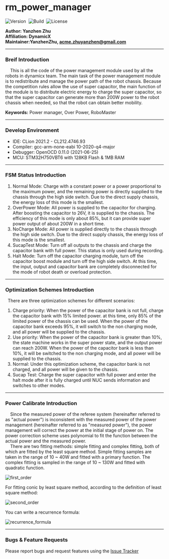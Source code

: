 # rm_power_manager

![Version](https://img.shields.io/badge/Version-1.5.2-brightgreen.svg)&nbsp;&nbsp;![Build](https://img.shields.io/badge/Build-Passed-success.svg)&nbsp;&nbsp;![License](https://img.shields.io/badge/License-BSD3.0-blue.svg)

**Author: Yanzhen Zhu <br>
Affiliation: DynamicX <br>
Maintainer:YanzhenZhu, acme.zhuyanzhen@gmail.com**

***

### Breif Introduction

&nbsp;&nbsp;&nbsp;&nbsp;This is all the code of the power management module used by all the robots in dynamicx team. The
main task of the power management module is to redistribute and manage the power path of the robot chassis. Because the
competition rules allow the use of super capacitor, the main function of the module is to distribute electric energy to
charge the super capacitor, so that the super capacitor can generate more than 200W power to the robot chassis when
needed, so that the robot can obtain better mobility.

**Keywords:** Power manager, Over Power, RoboMaster

***

### Develop Environment

+ IDE: CLion 2021.2 - CL212.4746.93
+ Compiler: gcc-arm-none-eabi 10-2020-q4-major
+ Debugger: OpenOCD 0.11.0 (2021-06-25)
+ MCU: STM32H750VBT6 with 128KB Flash & 1MB RAM

***

### FSM Status Introduction

1. Normal Mode: Charge with a constant power or a power proportional to the maximum power, and the remaining power is
   directly supplied to the chassis through the high side switch. Due to the direct supply chassis, the energy loss of
   this mode is the smallest.
2. OverPower Mode: All power is supplied to the capacitor for charging. After boosting the capacitor to 26V, it is
   supplied to the chassis. The efficiency of this mode is only about 85%, but it can provide super power output of
   about 200W in a short time.
3. NoCharge Mode: All power is supplied directly to the chassis through the high side switch. Due to the direct supply
   chassis, the energy loss of this mode is the smallest.
4. SucapTest Mode: Turn off all outputs to the chassis and charge the capacitor bank with full power. This status is
   only used during recording.
5. Halt Mode: Turn off the capacitor charging module, turn off the capacitor boost module and turn off the high side
   switch. At this time, the input, output and capacitor bank are completely disconnected for the mode of robot death or
   overload protection.

***

### Optimization Schemes Introduction

&nbsp;&nbsp;There are three optimization schemes for different scenarios:

1. Charge priority: When the power of the capacitor bank is not full, charge the capacitor bank with 15% limited power.
   at this time, only 85% of the limited power of the chassis can be used. When the power of the capacitor bank exceeds
   95%, it will switch to the non charging mode, and all power will be supplied to the chassis.
2. Use priority: When the power of the capacitor bank is greater than 10%, the state machine works in the super power
   state, and the output power can reach 200W. When the power of the capacitor bank is less than 10%, it will be
   switched to the non charging mode, and all power will be supplied to the chassis.
3. Normal: Under this optimization scheme, the capacitor bank is not charged, and all power will be given to the
   chassis.
4. Sucap Test: Charge the super capacitor with full power and enter the halt mode after it is fully charged until NUC
   sends information and switches to other modes.

***

### Power Calibrate Introduction

&nbsp;&nbsp;&nbsp;&nbsp;Since the measured power of the referee system (hereinafter referred to as "actual power") is
inconsistent with the measured power of the power management (hereinafter referred to as "measured power"), the power
management will correct the power at the initial stage of power on. The power correction scheme uses polynomial to fit
the function between the actual power and the measured power. <br>
&nbsp;&nbsp;&nbsp;&nbsp;There are two fitting methods: simple fitting and complex fitting, both of which are fitted by
the least square method. Simple fitting samples are taken in the range of 10 ~ 40W and fitted with a primary function.
The complex fitting is sampled in the range of 10 ~ 130W and fitted with quadratic function.

![first_order](https://img.vim-cn.com/78/b08d35677f388e790643f049a84b0b1ff1f271.png)

For fitting conic by least square method, according to the definition of least square method:

![second_order](https://img.vim-cn.com/07/46080d03c772f4d125b8271e4a8f99af80a79e.png)

You can write a recurrence formula:

![recurrence_formula](https://img.vim-cn.com/61/94356f58f5c590a8c38f12e4c88acc165d19ac.png )

***

### Bugs & Feature Requests

Please report bugs and request features using
the [Issue Tracker](http://frp.acmetech.top:7070/dynamicx/rm_power_manager/-/issues)
